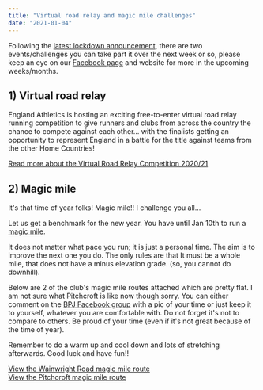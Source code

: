 ```yaml
---
title: "Virtual road relay and magic mile challenges"
date: "2021-01-04"
---
```


Following the [latest lockdown announcement](https://bpj.org.uk/2021/01/group-runs-cancelled-until-further-notice/), there are two events/challenges you can take part it over the next week or so, please keep an eye on our [Facebook page](https://www.facebook.com/groups/blackpearjoggers/) and website for more in the upcoming weeks/months.

## 1) Virtual road relay

England Athletics is hosting an exciting free-to-enter virtual road relay running competition to give runners and clubs from across the country the chance to compete against each other… with the finalists getting an opportunity to represent England in a battle for the title against teams from the other Home Countries!

[Read more about the Virtual Road Relay Competition 2020/21](https://bit.ly/VirtualRoadRelay)

## 2) Magic mile

It's that time of year folks! Magic mile!! I challenge you all...

Let us get a benchmark for the new year. You have until Jan 10th to run a [magic mile](https://bpj.org.uk/magic-mile/).

It does not matter what pace you run; it is just a personal time. The aim is to improve the next one you do. The only rules are that It must be a whole mile, that does not have a minus elevation grade. (so, you cannot do downhill).

Below are 2 of the club's magic mile routes attached which are pretty flat. I am not sure what Pitchcroft is like now though sorry. You can either comment on the [BPJ Facebook group](https://www.facebook.com/groups/blackpearjoggers/permalink/10157898422088309/) with a pic of your time or just keep it to yourself, whatever you are comfortable with. Do not forget it's not to compare to others. Be proud of your time (even if it's not great because of the time of year).

Remember to do a warm up and cool down and lots of stretching afterwards. Good luck and have fun!!

[View the Wainwright Road magic mile route](https://www.plotaroute.com/route/1381498)  
[View the Pitchcroft magic mile route](https://www.plotaroute.com/route/1381500)
